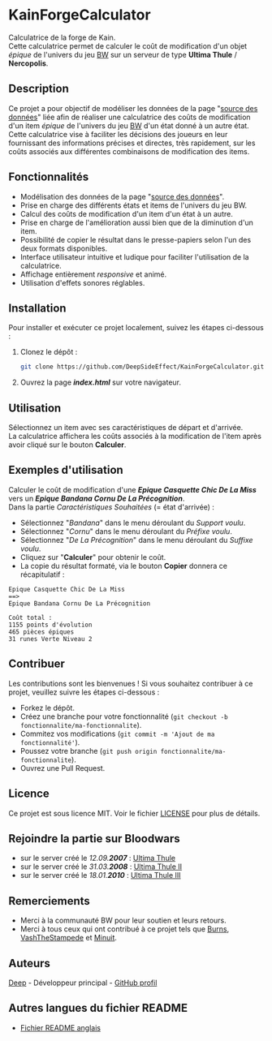 # KainForgeCalculator
Calculatrice de la forge de Kain.  
Cette calculatrice permet de calculer le coût de modification d'un objet *épique* de l'univers du jeu [BW](https://fr.bloodwars.net/) sur un serveur de type **Ultima Thule** / **Nercopolis**.

## Description
Ce projet a pour objectif de modéliser les données de la page "[source des données](https://wiki.fr.bloodwars.net/index.php?title=La_Forge_de_Kain_sur_UT)" liée afin de réaliser une calculatrice des coûts de modification d'un item *épique* de l'univers du jeu [BW](https://fr.bloodwars.net/) d'un état donné à un autre état.  
Cette calculatrice vise à faciliter les décisions des joueurs en leur fournissant des informations précises et directes, très rapidement, sur les coûts associés aux différentes combinaisons de modification des items.

## Fonctionnalités
- Modélisation des données de la page "[source des données](https://wiki.fr.bloodwars.net/index.php?title=La_Forge_de_Kain_sur_UT)".
- Prise en charge des différents états et items de l'univers du jeu BW.
- Calcul des coûts de modification d'un item d'un état à un autre.
- Prise en charge de l'amélioration aussi bien que de la diminution d'un item.
- Possibilité de copier le résultat dans le presse-papiers selon l'un des deux formats disponibles.
- Interface utilisateur intuitive et ludique pour faciliter l'utilisation de la calculatrice.
- Affichage entièrement *responsive* et animé.
- Utilisation d'effets sonores réglables.

## Installation
Pour installer et exécuter ce projet localement, suivez les étapes ci-dessous :

1. Clonez le dépôt :
   ```bash
   git clone https://github.com/DeepSideEffect/KainForgeCalculator.git
2. Ouvrez la page ***index.html*** sur votre navigateur.

## Utilisation
Sélectionnez un item avec ses caractéristiques de départ et d'arrivée.  
La calculatrice affichera les coûts associés à la modification de l'item après avoir cliqué sur le bouton **Calculer**.

## Exemples d'utilisation
Calculer le coût de modification d'une ***Epique Casquette Chic De La Miss*** vers un ***Epique Bandana Cornu De La Précognition***.  
Dans la partie *Caractéristiques Souhaitées* (= état d'arrivée) :
- Sélectionnez "*Bandana*" dans le menu déroulant du *Support voulu*.
- Sélectionnez "*Cornu*" dans le menu déroulant du *Préfixe voulu*.
- Sélectionnez "*De La Précognition*" dans le menu déroulant du *Suffixe voulu*.
- Cliquez sur "**Calculer**" pour obtenir le coût.
- La copie du résultat formaté, via le bouton **Copier** donnera ce récapitulatif :
```Text
Epique Casquette Chic De La Miss
==>
Epique Bandana Cornu De La Précognition 

Coût total :
1155 points d'évolution
465 pièces épiques
31 runes Verte Niveau 2
```

## Contribuer
Les contributions sont les bienvenues ! Si vous souhaitez contribuer à ce projet, veuillez suivre les étapes ci-dessous :
- Forkez le dépôt.
- Créez une branche pour votre fonctionnalité (`git checkout -b fonctionnalite/ma-fonctionnalite`).
- Commitez vos modifications (`git commit -m 'Ajout de ma fonctionnalité'`).
- Poussez votre branche (`git push origin fonctionnalite/ma-fonctionnalite`).
- Ouvrez une Pull Request.

## Licence
Ce projet est sous licence MIT. Voir le fichier [LICENSE](LICENSE) pour plus de détails.

## Rejoindre la partie sur Bloodwars
- sur le server créé le *12.09.**2007*** : [Ultima Thule](https://r1.fr.bloodwars.net/r.php?r=16320)
- sur le server créé le *31.03.**2008*** : [Ultima Thule II](https://r2.fr.bloodwars.net/r.php?r=1504)
- sur le server créé le *18.01.**2010*** : [Ultima Thule III](https://r4.fr.bloodwars.net/r.php?r=7244)

## Remerciements
- Merci à la communauté BW pour leur soutien et leurs retours.
- Merci à tous ceux qui ont contribué à ce projet tels que [Burns](https://r2.fr.bloodwars.net/showmsg.php?a=profile&uid=280), [VashTheStampede](https://r1.fr.bloodwars.net/showmsg.php?a=profile&uid=67380) et [Minuit](https://r4.fr.bloodwars.net/?a=profile&uid=5017).

## Auteurs
[Deep](https://r2.fr.bloodwars.net/showmsg.php?a=profile&uid=1504) - Développeur principal - [GitHub profil](https://github.com/DeepSideEffect)

## Autres langues du fichier README
- [Fichier README anglais](README_EN.md)
